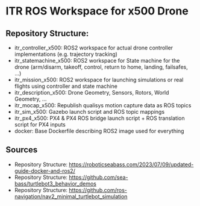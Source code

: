 # ITR ROS Workspace for x500 Drone

## Repository Structure:

- itr_controller_x500: ROS2 workspace for actual drone controller implementations (e.g. trajectory tracking)
- itr_statemachine_x500: ROS2 workspace for State machine for the drone (arm/disarm, takeoff, control, return to home, landing, failsafes, ...)
- itr_mission_x500: ROS2 workspace for launching simulations or real flights using controller and state machine
- itr_description_x500: Drone Geometry, Sensors, Rotors, World Geometry, ...
- itr_mocap_x500: Republish qualisys motion capture data as ROS topics
- itr_sim_x500: Gazebo launch script and ROS topic mappings
- itr_px4_x500: PX4 & PX4 ROS bridge launch script + ROS translation script for PX4 inputs
- docker: Base Dockerfile describing ROS2 image used for everything

## Sources

- Repository Structure: https://roboticseabass.com/2023/07/09/updated-guide-docker-and-ros2/
- Repository Structure: https://github.com/sea-bass/turtlebot3_behavior_demos
- Repository Structure: https://github.com/ros-navigation/nav2_minimal_turtlebot_simulation
